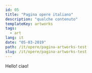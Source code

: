 ```yaml
---
id: 05
title: "Pagina opere italiano"
description: "qualche contenuto"
templateKey: artworks
tags:
  - art
lang: it
date: "05-03-2019"
path: /it/opere/pagina-artworks-test
slug: /it/opere/pagina-artworks-test
---
```


Hello! ciao!
